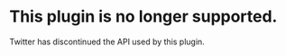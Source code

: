 This plugin is no longer supported.
==================================

Twitter has discontinued the API used by this plugin.


